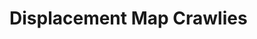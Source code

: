 # Displacement Map Crawlies

<demo mode="full" :background-alpha="0" src="./demo/displacement-map-crawlies.vue" />
